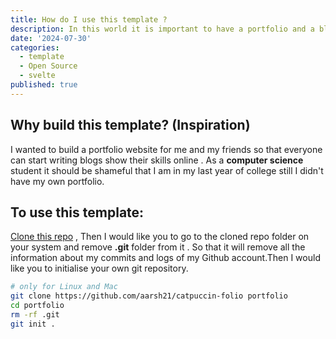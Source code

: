 ```yaml
---
title: How do I use this template ?
description: In this world it is important to have a portfolio and a blog whether you're student , working employee or retired superhuman.
date: '2024-07-30'
categories:
  - template
  - Open Source
  - svelte
published: true
---
```


## Why build this template? **(Inspiration)**

I wanted to build a portfolio website for me and my friends so that everyone can start writing blogs show their skills online . As a **computer science** student it should be shameful that I am in my last year of college still I didn't have my own portfolio.

## To use this template:

[Clone this repo](https://github.com/aarsh21/aarsh-xyz) , Then I would like you to go to the cloned repo folder on your system and remove **.git** folder from it . So that it will remove all the information about my commits and logs of my Github account.Then I would like you to initialise your own git repository.

```bash
# only for Linux and Mac
git clone https://github.com/aarsh21/catpuccin-folio portfolio
cd portfolio
rm -rf .git
git init .
```

<!-- TODO: complete this tutorial -->
